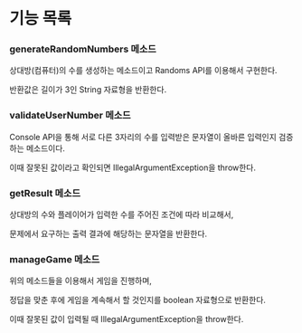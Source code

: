 # 기능 목록

### generateRandomNumbers 메소드

상대방(컴퓨터)의 수를 생성하는 메소드이고 Randoms API를 이용해서 구현한다.

반환값은 길이가 3인 String 자료형을 반환한다.

### validateUserNumber 메소드

Console API을 통해 서로 다른 3자리의 수를 입력받은 문자열이 올바른 입력인지 검증하는 메소드이다.

이때 잘못된 값이라고 확인되면 IllegalArgumentException을 throw한다.

### getResult 메소드

상대방의 수와 플레이어가 입력한 수를 주어진 조건에 따라 비교해서,

문제에서 요구하는 출력 결과에 해당하는 문자열을 반환한다.

### manageGame 메소드

위의 메소드들을 이용해서 게임을 진행하며,

정답을 맞춘 후에 게임을 계속해서 할 것인지를 boolean 자료형으로 반환한다.

이때 잘못된 값이 입력될 때 IllegalArgumentException을 throw한다.
